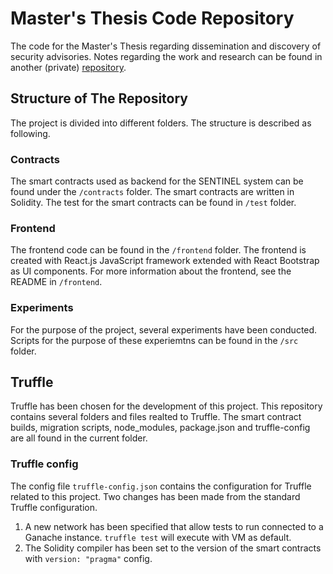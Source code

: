 # Master's Thesis Code Repository
The code for the Master's Thesis regarding dissemination and discovery of security advisories. Notes regarding the work and research can be found in another (private) [repository](https://github.com/mlund98/SBOM-Master-Thesis).


## Structure of The Repository 
The project is divided into different folders. The structure is described as following. 

### Contracts
The smart contracts used as backend for the SENTINEL system can be found under the `/contracts` folder. The smart contracts are written in Solidity. The test for the smart contracts can be found in `/test` folder. 

### Frontend
The frontend code can be found in the `/frontend` folder. The frontend is created with React.js JavaScript framework extended with React Bootstrap as UI components. For more information about the frontend, see the README in `/frontend`. 

### Experiments 
For the purpose of the project, several experiments have been conducted. Scripts for the purpose of these experiemtns can be found in the `/src` folder. 

## Truffle
Truffle has been chosen for the development of this project. This repository contains several folders and files realted to Truffle. The smart contract builds, migration scripts, node_modules, package.json and truffle-config are all found in the current folder. 

### Truffle config 
The config file `truffle-config.json` contains the configuration for Truffle related to this project. Two changes has been made from the standard Truffle configuration. 

1. A new network has been specified that allow tests to run connected to a Ganache instance. `truffle test` will execute with VM as default. 
2. The Solidity compiler has been set to the version of the smart contracts with `version: "pragma"` config. 


